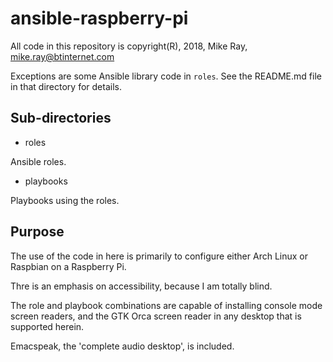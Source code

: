 
# ansible-raspberry-pi

All code in this repository is copyright(R), 2018, Mike Ray,
<mike.ray@btinternet.com>

Exceptions are some Ansible library code in `roles`. See the README.md
file in that directory for details.

## Sub-directories

* roles

Ansible roles.

* playbooks

Playbooks using the roles.


## Purpose

The use of the code in here is primarily to configure either Arch Linux or Raspbian on a Raspberry Pi.

Thre is an emphasis on accessibility, because I am totally blind.

The role and playbook combinations are capable of installing console mode screen readers, and the GTK Orca screen reader in any desktop that is supported herein.

Emacspeak, the 'complete audio desktop', is included.




